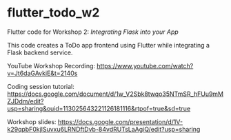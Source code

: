 # flutter_todo_w2

Flutter code for Workshop 2: *Integrating Flask into your App*

This code creates a ToDo app frontend using Flutter while integrating a Flask backend service.

YouTube Workshop Recording: https://www.youtube.com/watch?v=Jt6daGAvkiE&t=2140s

Coding session tutorial: https://docs.google.com/document/d/1w_V2Sbk8twqo35NTmSR_hFUu9mMZJDdm/edit?usp=sharing&ouid=113025643221126181116&rtpof=true&sd=true

Workshop slides: https://docs.google.com/presentation/d/1V-k29qpbF0kjlSuvxu6LRNDftDvb-84vdRUTsLaAgiQ/edit?usp=sharing
